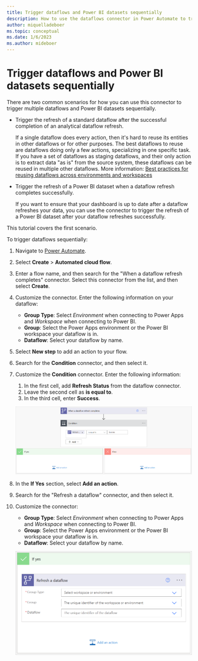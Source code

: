 ```yaml
---
title: Trigger dataflows and Power BI datasets sequentially
description: How to use the dataflows connector in Power Automate to trigger dataflows and Power BI datasets sequentially
author: miquelladeboer
ms.topic: conceptual
ms.date: 1/6/2023
ms.author: mideboer
---
```


# Trigger dataflows and Power BI datasets sequentially

There are two common scenarios for how you can use this connector to trigger multiple dataflows and Power BI datasets sequentially.

* Trigger the refresh of a standard dataflow after the successful completion of an analytical dataflow refresh.

  If a single dataflow does every action, then it's hard to reuse its entities in other dataflows or for other purposes. The best dataflows to reuse are dataflows doing only a few actions, specializing in one specific task. If you have a set of dataflows as staging dataflows, and their only action is to extract data "as is" from the source system, these dataflows can be reused in multiple other dataflows. More information: [Best practices for reusing dataflows across environments and workspaces](./best-practices-reusing-dataflows.md)

* Trigger the refresh of a Power BI dataset when a dataflow refresh completes successfully.

  If you want to ensure that your dashboard is up to date after a dataflow refreshes your data, you can use the connector to trigger the refresh of a Power BI dataset after your dataflow refreshes successfully.

This tutorial covers the first scenario.

To trigger dataflows sequentially:

1. Navigate to [Power Automate](https://flow.microsoft.com).
2. Select **Create** > **Automated cloud flow**.
3. Enter a flow name, and then search for the "When a dataflow refresh completes" connector. Select this connector from the list, and then select **Create**.
4. Customize the connector. Enter the following information on your dataflow:

   * **Group Type**: Select *Environment* when connecting to Power Apps and *Workspace* when connecting to Power BI.
   * **Group**: Select the Power Apps environment or the Power BI workspace your dataflow is in.
   * **Dataflow**: Select your dataflow by name.

5. Select **New step** to add an action to your flow.
6. Search for the **Condition** connector, and then select it.
7. Customize the **Condition** connector. Enter the following information:

   1. In the first cell, add **Refresh Status** from the dataflow connector.
   2. Leave the second cell as **is equal to**.
   3. In the third cell, enter **Success**.

   [![Image with the conditions set to occur when the Refresh status equals success.](media/trigger-dataflows-and-power-bi-dataset-sequentially/email-yes-no-success.png)](media/trigger-dataflows-and-power-bi-dataset-sequentially/email-yes-no-success.png#lightbox)

8. In the **If Yes** section, select **Add an action**.
9. Search for the "Refresh a dataflow" connector, and then select it.
10. Customize the connector:

    * **Group Type**: Select *Environment* when connecting to Power Apps and *Workspace* when connecting to Power BI.
    * **Group**: Select the Power Apps environment or the Power BI workspace your dataflow is in.
    * **Dataflow**: Select your dataflow by name.

    ![Image with the refresh a dataflow connector in the If yes dialog box.](media/trigger-dataflows-and-power-bi-dataset-sequentially/refresh-a-dataflow.png)
